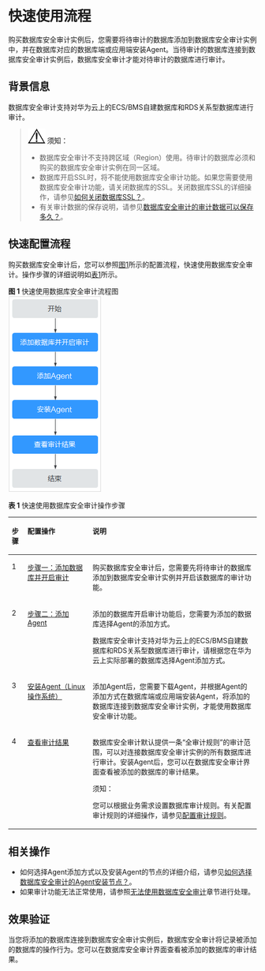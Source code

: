 # 快速使用流程<a name="dbss_01_0184"></a>

购买数据库安全审计实例后，您需要将待审计的数据库添加到数据库安全审计实例中，并在数据库对应的数据库端或应用端安装Agent。当待审计的数据库连接到数据库安全审计实例后，数据库安全审计才能对待审计的数据库进行审计。

## 背景信息<a name="section3870558455"></a>

数据库安全审计支持对华为云上的ECS/BMS自建数据库和RDS关系型数据库进行审计。

>![](public_sys-resources/icon-notice.gif) **须知：**   
>-   数据库安全审计不支持跨区域（Region）使用。待审计的数据库必须和购买的数据库安全审计实例在同一区域。  
>-   数据库开启SSL时，将不能使用数据库安全审计功能。如果您需要使用数据库安全审计功能，请关闭数据库的SSL。关闭数据库SSL的详细操作，请参见[如何关闭数据库SSL？](https://support.huaweicloud.com/dbss_faq/dbss_01_0283.html)。  
>-   有关审计数据的保存说明，请参见[数据库安全审计的审计数据可以保存多久？](https://support.huaweicloud.com/dbss_faq/dbss_01_0225.html)。  

## 快速配置流程<a name="section1012515407129"></a>

购买数据库安全审计后，您可以参照[图1](#fig120888149)所示的配置流程，快速使用数据库安全审计。操作步骤的详细说明如[表1](#table443217583618)所示。

**图 1**  快速使用数据库安全审计流程图<a name="fig120888149"></a>  
![](figures/快速使用数据库安全审计流程图.png "快速使用数据库安全审计流程图")

**表 1**  快速使用数据库安全审计操作步骤

<a name="table443217583618"></a>
<table><thead align="left"><tr id="row143210517368"><th class="cellrowborder" valign="top" width="6.360636063606361%" id="mcps1.2.4.1.1"><p id="p243211514369"><a name="p243211514369"></a><a name="p243211514369"></a>步骤</p>
</th>
<th class="cellrowborder" valign="top" width="26.162616261626166%" id="mcps1.2.4.1.2"><p id="p10432145183617"><a name="p10432145183617"></a><a name="p10432145183617"></a>配置操作</p>
</th>
<th class="cellrowborder" valign="top" width="67.47674767476747%" id="mcps1.2.4.1.3"><p id="p144326520369"><a name="p144326520369"></a><a name="p144326520369"></a>说明</p>
</th>
</tr>
</thead>
<tbody><tr id="row1943217515366"><td class="cellrowborder" valign="top" width="6.360636063606361%" headers="mcps1.2.4.1.1 "><p id="p4432175193615"><a name="p4432175193615"></a><a name="p4432175193615"></a>1</p>
</td>
<td class="cellrowborder" valign="top" width="26.162616261626166%" headers="mcps1.2.4.1.2 "><p id="p8688549161510"><a name="p8688549161510"></a><a name="p8688549161510"></a><a href="步骤一-添加数据库并开启审计.md">步骤一：添加数据库并开启审计</a></p>
</td>
<td class="cellrowborder" valign="top" width="67.47674767476747%" headers="mcps1.2.4.1.3 "><p id="p1075761813172"><a name="p1075761813172"></a><a name="p1075761813172"></a>购买数据库安全审计后，您需要先将待审计的数据库添加到数据库安全审计实例并开启该数据库的审计功能。</p>
</td>
</tr>
<tr id="row14423186183810"><td class="cellrowborder" valign="top" width="6.360636063606361%" headers="mcps1.2.4.1.1 "><p id="p144239614388"><a name="p144239614388"></a><a name="p144239614388"></a>2</p>
</td>
<td class="cellrowborder" valign="top" width="26.162616261626166%" headers="mcps1.2.4.1.2 "><p id="p1137116118161"><a name="p1137116118161"></a><a name="p1137116118161"></a><a href="步骤二-添加Agent.md">步骤二：添加Agent</a></p>
</td>
<td class="cellrowborder" valign="top" width="67.47674767476747%" headers="mcps1.2.4.1.3 "><p id="p53302039191914"><a name="p53302039191914"></a><a name="p53302039191914"></a>添加的数据库开启审计功能后，您需要为添加的数据库选择Agent的添加方式。</p>
<p id="p4944203403518"><a name="p4944203403518"></a><a name="p4944203403518"></a>数据库安全审计支持对华为云上的ECS/BMS自建数据库和RDS关系型数据库进行审计，请根据您在华为云上实际部署的数据库选择Agent添加方式。</p>
</td>
</tr>
<tr id="row2083153011513"><td class="cellrowborder" valign="top" width="6.360636063606361%" headers="mcps1.2.4.1.1 "><p id="p138321530459"><a name="p138321530459"></a><a name="p138321530459"></a>3</p>
</td>
<td class="cellrowborder" valign="top" width="26.162616261626166%" headers="mcps1.2.4.1.2 "><p id="p683214301554"><a name="p683214301554"></a><a name="p683214301554"></a><a href="安装Agent（Linux操作系统）.md">安装Agent（Linux操作系统）</a></p>
</td>
<td class="cellrowborder" valign="top" width="67.47674767476747%" headers="mcps1.2.4.1.3 "><p id="p202644522063"><a name="p202644522063"></a><a name="p202644522063"></a>添加Agent后，您需要下载Agent，并根据Agent的添加方式在数据库端或应用端安装Agent，将添加的数据库连接到数据库安全审计实例，才能使用数据库安全审计功能。</p>
</td>
</tr>
<tr id="row695902133817"><td class="cellrowborder" valign="top" width="6.360636063606361%" headers="mcps1.2.4.1.1 "><p id="p129601821386"><a name="p129601821386"></a><a name="p129601821386"></a>4</p>
</td>
<td class="cellrowborder" valign="top" width="26.162616261626166%" headers="mcps1.2.4.1.2 "><p id="p42141467511"><a name="p42141467511"></a><a name="p42141467511"></a><a href="查看审计总览信息.md">查看审计结果</a></p>
</td>
<td class="cellrowborder" valign="top" width="67.47674767476747%" headers="mcps1.2.4.1.3 "><p id="p49601921380"><a name="p49601921380"></a><a name="p49601921380"></a>数据库安全审计默认提供一条<span class="parmname" id="parmname179011932123514"><a name="parmname179011932123514"></a><a name="parmname179011932123514"></a>“全审计规则”</span>的审计范围，可以对连接数据库安全审计实例的所有数据库进行审计。安装Agent后，您可以在数据库安全审计界面查看被添加的数据库的审计结果。</p>
<div class="notice" id="note1530212365596"><a name="note1530212365596"></a><a name="note1530212365596"></a><span class="noticetitle"> 须知： </span><div class="noticebody"><p id="p4302183635911"><a name="p4302183635911"></a><a name="p4302183635911"></a>您可以根据业务需求设置数据库审计规则。有关配置审计规则的详细操作，请参见<a href="添加审计范围.md">配置审计规则</a>。</p>
</div></div>
</td>
</tr>
</tbody>
</table>

## 相关操作<a name="section3657198173220"></a>

-   如何选择Agent添加方式以及安装Agent的节点的详细介绍，请参见[如何选择数据库安全审计的Agent安装节点？](https://support.huaweicloud.com/dbss_faq/dbss_01_0282.html)。
-   如果审计功能无法正常使用，请参照[无法使用数据库安全审计](https://support.huaweicloud.com/dbss_faq/dbss_01_0235.html)章节进行处理。

## 效果验证<a name="section1745172114473"></a>

当您将添加的数据库连接到数据库安全审计实例后，数据库安全审计将记录被添加的数据库的操作行为。您可以在数据库安全审计界面查看被添加的数据库的审计结果。

